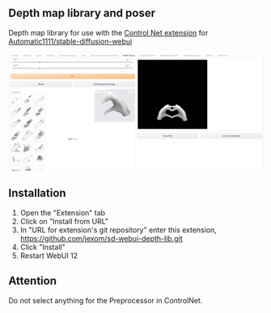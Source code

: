 ## Depth map library and poser
Depth map library for use with the [Control Net extension](https://github.com/Mikubill/sd-webui-controlnet) for [Automatic1111/stable-diffusion-webui](https://github.com/AUTOMATIC1111/stable-diffusion-webui)

![](images/ui.png)

## Installation
1. Open the "Extension" tab
2. Click on "Install from URL"
3. In "URL for extension's git repository" enter this extension, https://github.com/jexom/sd-webui-depth-lib.git
4. Click "Install"
5. Restart WebUI 12

## Attention
Do not select anything for the Preprocessor in ControlNet.